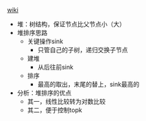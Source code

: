 [wiki](https://zh.wikipedia.org/wiki/%E5%A0%86%E6%8E%92%E5%BA%8F)

- 堆：树结构，保证节点比父节点小（大）
- 堆排序思路
  - 关键操作sink
    - 只管自己的子树，递归交换子节点
  - 建堆
    - 从后往前sink
  - 排序
    - 最高的取出，末尾的替上，sink最高的
- 分析：堆排序的优点
  - 其一，线性比较转为对数比较
  - 其二，便于控制topk